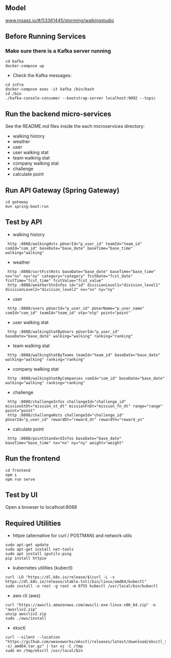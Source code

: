 # 

## Model
www.msaez.io/#/53361445/storming/walkingstudio

## Before Running Services
### Make sure there is a Kafka server running
```
cd kafka
docker-compose up
```
- Check the Kafka messages:
```
cd infra
docker-compose exec -it kafka /bin/bash
cd /bin
./kafka-console-consumer --bootstrap-server localhost:9092 --topic
```

## Run the backend micro-services
See the README.md files inside the each microservices directory:

- walking history
- weather
- user
- user walking stat
- team walking stat
- company walking stat
- challenge
- calculate point


## Run API Gateway (Spring Gateway)
```
cd gateway
mvn spring-boot:run
```

## Test by API
- walking history
```
 http :8088/walkingHsts pUserId="p_user_id" teamId="team_id" comId="com_id" baseDate="base_date" baseTime="base_time" walking="walking" 
```
- weather
```
 http :8088/usrtFcstHsts baseDate="base_date" baseTime="base_time" nx="nx" ny="ny" category="category" fcstDate="fcst_date" fcstTime="fcst_time" fcstValue="fcst_value" 
 http :8088/weatherStnInfos id="id" divisionLevel1="division_level1" divisionLevel2="division_level2" nx="nx" ny="ny" 
```
- user
```
 http :8088/users pUserId="p_user_id" pUserName="p_user_name" comId="com_id" teamId="team_id" otp="otp" point="point" 
```
- user walking stat
```
 http :8088/walkingStatByUsers pUserId="p_user_id" baseDate="base_date" walking="walking" ranking="ranking" 
```
- team walking stat
```
 http :8088/walkingStatByTeams teamId="team_id" baseDate="base_date" walking="walking" ranking="ranking" 
```
- company walking stat
```
 http :8088/walkingStatByCompanies comId="com_id" baseDate="base_date" walking="walking" ranking="ranking" 
```
- challenge
```
 http :8088/challengeInfos challengeId="challenge_id" missionStDt="mission_st_dt" missionFnDt="mission_fn_dt" range="range" point="point" 
 http :8088/challengeHsts challengeId="challenge_id" pUserId="p_user_id" rewardDt="reward_dt" rewardYn="reward_yn" 
```
- calculate point
```
 http :8088/pointStandardInfos baseDate="base_date" baseTime="base_time" nx="nx" ny="ny" weight="weight" 
```


## Run the frontend
```
cd frontend
npm i
npm run serve
```

## Test by UI
Open a browser to localhost:8088

## Required Utilities

- httpie (alternative for curl / POSTMAN) and network utils
```
sudo apt-get update
sudo apt-get install net-tools
sudo apt install iputils-ping
pip install httpie
```

- kubernetes utilities (kubectl)
```
curl -LO "https://dl.k8s.io/release/$(curl -L -s https://dl.k8s.io/release/stable.txt)/bin/linux/amd64/kubectl"
sudo install -o root -g root -m 0755 kubectl /usr/local/bin/kubectl
```

- aws cli (aws)
```
curl "https://awscli.amazonaws.com/awscli-exe-linux-x86_64.zip" -o "awscliv2.zip"
unzip awscliv2.zip
sudo ./aws/install
```

- eksctl 
```
curl --silent --location "https://github.com/weaveworks/eksctl/releases/latest/download/eksctl_$(uname -s)_amd64.tar.gz" | tar xz -C /tmp
sudo mv /tmp/eksctl /usr/local/bin
```

